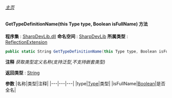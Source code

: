 ###### [主页](./Index.md "主页")
#### GetTypeDefinitionName(this Type type, Boolean isFullName) 方法
**程序集** : [SharpDevLib.dll](./SharpDevLib.assembly.md "SharpDevLib.dll")
**命名空间** : [SharpDevLib](./SharpDevLib.namespace.md "SharpDevLib")
**所属类型** : [ReflectionExtension](./SharpDevLib.ReflectionExtension.md "ReflectionExtension")
``` csharp
public static String GetTypeDefinitionName(this Type type, Boolean isFullName)
```
**注释**
*获取类型定义名称(支持泛型,不支持嵌套类型)*

**返回类型** : [String](https://learn.microsoft.com/en-us/dotnet/api/system.string "String")

**参数**
|名称|类型|注释|
|---|---|---|
|type|[Type](https://learn.microsoft.com/en-us/dotnet/api/system.type "Type")|类型|
|isFullName|[Boolean](https://learn.microsoft.com/en-us/dotnet/api/system.boolean "Boolean")|是否全名|

